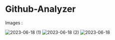 # Github-Analyzer

Images :

![2023-06-18 (1)](https://github.com/nikhillokare/Github-Analyzer/assets/110295778/6f4dba22-fd3f-4f18-baa3-78e34669811b)
![2023-06-18 (2)](https://github.com/nikhillokare/Github-Analyzer/assets/110295778/f60c10a2-1c4a-41f6-9a0e-2833af21938d)
![2023-06-18](https://github.com/nikhillokare/Github-Analyzer/assets/110295778/701a442c-307b-4b60-8725-b20d860347cf)
